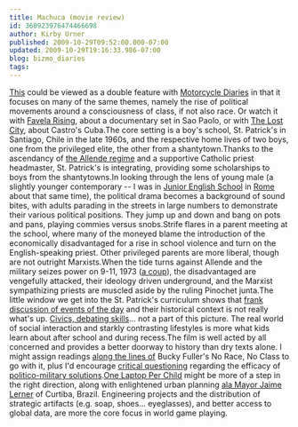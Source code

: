 ```yaml
---
title: Machuca (movie review)
id: 360923976474466698
author: Kirby Urner
published: 2009-10-29T09:52:00.000-07:00
updated: 2009-10-29T19:16:33.986-07:00
blog: bizmo_diaries
tags: 
---
```


[This](http://www.imdb.com/title/tt0378284/) could be viewed as a double feature with [Motorcycle Diaries](http://mybizmo.blogspot.com/2005/01/motorcycle-diaries-movie-review.html) in that it focuses on many of the same themes, namely the rise of political movements around a consciousness of class, if not also race.  Or watch it with [Favela Rising](http://mybizmo.blogspot.com/2009/06/favela-rising-movie-review.html), about a documentary set in Sao Paolo, or with [The Lost City](http://mybizmo.blogspot.com/2006/09/lost-city-movie-review.html), about Castro's Cuba.The core setting is a boy's school, St. Patrick's in Santiago, Chile in the late 1960s, and the respective home lives of two boys, one from the privileged elite, the other from a shantytown.Thanks to the ascendancy of [the Allende regime](http://worldgame.blogspot.com/2009/03/birds-of-feather.html) and a supportive Catholic priest headmaster, St. Patrick's is integrating, providing some scholarships to boys from the shantytowns.In looking through the lens of young male (a slightly younger contemporary -- I was in [Junior English School](http://worldgame.blogspot.com/2005/12/chronicles-of-narnia-lww-movie-review.html) in [Rome](http://worldgame.blogspot.com/2006/06/machine-world.html) about that same time), the political drama becomes a background of sound bites, with adults parading in the streets in large numbers to demonstrate their various political positions.  They jump up and down and bang on pots and pans, playing commies versus snobs.Strife flares in a parent meeting at the school, where many of the moneyed blame the introduction of the economically disadvantaged for a rise in school violence and turn on the English-speaking priest.  Other privileged parents are more liberal, though are not outright Marxists.When the tide turns against Allende and the military seizes power on 9-11, 1973 ([a coup](http://controlroom.blogspot.com/2008/12/iron-mountain-revisted.html)), the disadvantaged are vengefully attacked, their ideology driven underground, and the Marxist sympathizing priests are muscled aside by the ruling Pinochet junta.The little window we get into the St. Patrick's curriculum shows that [frank discussion of events of the day](http://worldgame.blogspot.com/2009/10/wanderers-20091013.html) and their historical context is not really what's up.  [Civics, debating skills](http://worldgame.blogspot.com/2009/10/wanderers-20091013.html)... not a part of this picture. The real world of social interaction and starkly contrasting lifestyles is more what kids learn about after school and during recess.The film is well acted by all concerned and provides a better doorway to history than dry texts alone.  I might assign readings [along the lines of](http://mybizmo.blogspot.com/2009/03/more-on-race.html) Bucky Fuller's No Race, No Class to go with it, plus I'd encourage [critical questioning](http://controlroom.blogspot.com/2009/06/recruiting-commercial.html) regarding the efficacy of [politico-military solutions](http://mybizmo.blogspot.com/2006/03/why-we-fight-movie-review.html).[One Laptop Per Child](http://controlroom.blogspot.com/2007/05/olpc-on-cbs.html) might be more of a step in the right direction, along with enlightened urban planning [ala Mayor    Jaime Lerner](http://worldgame.blogspot.com/2006/02/illahee.html) of Curtiba, Brazil.  Engineering projects and the distribution of strategic artifacts (e.g. soap, shoes... eyeglasses), and better access to global data, are more the core focus in world game playing.